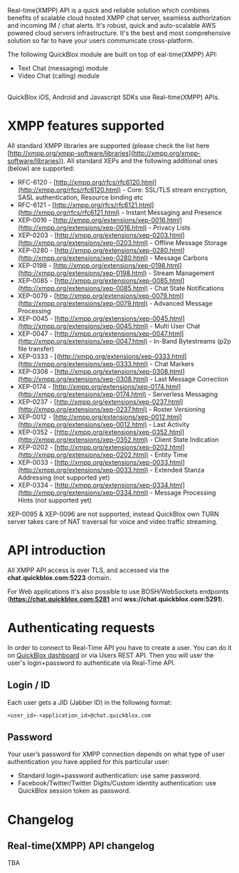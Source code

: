 Real-time(XMPP) API is a quick and reliable solution which combines benefits of scalable cloud hosted XMPP chat server, seamless authorization and incoming IM / chat alerts. It's robust, quick and auto-scalable AWS powered cloud servers infrastructure. It's the best and most comprehensive solution so far to have your users communicate cross-platform. 

The following QuickBlox module are built on top of eal-time(XMPP) API:

* Text Chat (messaging) module
* Video Chat (calling) module

<br>
QuickBlox iOS, Android and Javascript SDKs use Real-time(XMPP) APIs.

<span id="XMPP_features_supported" class="on_page_navigation"></span>
# XMPP features supported
All standard XMPP libraries are supported (please check the list here [http://xmpp.org/xmpp-software/libraries](http://xmpp.org/xmpp-software/libraries)). All standard XEPs and the following additional ones (below) are supported: 

* RFC-6120 - [http://xmpp.org/rfcs/rfc6120.html](http://xmpp.org/rfcs/rfc6120.html) - Core: SSL/TLS stream encryption, SASL authentication, Resource binding etc
* RFC-6121 - [http://xmpp.org/rfcs/rfc6121.html](http://xmpp.org/rfcs/rfc6121.html) - Instant Messaging and Presence
* XEP-0016 - [http://xmpp.org/extensions/xep-0016.html](http://xmpp.org/extensions/xep-0016.html) - Privacy Lists
* XEP-0203 - [http://xmpp.org/extensions/xep-0203.html](http://xmpp.org/extensions/xep-0203.html) - Offline Message Storage
* XEP-0280 - [http://xmpp.org/extensions/xep-0280.html](http://xmpp.org/extensions/xep-0280.html) - Message Carbons
* XEP-0198 - [http://xmpp.org/extensions/xep-0198.html](http://xmpp.org/extensions/xep-0198.html) - Stream Management
* XEP-0085 - [http://xmpp.org/extensions/xep-0085.html](http://xmpp.org/extensions/xep-0085.html) - Chat State Notifications
* XEP-0079 - [http://xmpp.org/extensions/xep-0079.html](http://xmpp.org/extensions/xep-0079.html) - Advanced Message Processing
* XEP-0045 - [http://xmpp.org/extensions/xep-0045.html](http://xmpp.org/extensions/xep-0045.html) - Multi User Chat
* XEP-0047 - [http://xmpp.org/extensions/xep-0047.html](http://xmpp.org/extensions/xep-0047.html) - In-Band Bytestreams (p2p file transfer)
* XEP-0333 - [(http://xmpp.org/extensions/xep-0333.html](http://xmpp.org/extensions/xep-0333.html) - Chat Markers
* XEP-0308 - [http://xmpp.org/extensions/xep-0308.html](http://xmpp.org/extensions/xep-0308.html) - Last Message Correction
* XEP-0174 - [http://xmpp.org/extensions/xep-0174.html](http://xmpp.org/extensions/xep-0174.html) - Serverless Messaging
* XEP-0237 - [http://xmpp.org/extensions/xep-0237.html](http://xmpp.org/extensions/xep-0237.html) - Roster Versioning
* XEP-0012 - [http://xmpp.org/extensions/xep-0012.html](http://xmpp.org/extensions/xep-0012.html) - Last Activity
* XEP-0352 - [http://xmpp.org/extensions/xep-0352.html](http://xmpp.org/extensions/xep-0352.html) - Client State Indication
* XEP-0202 - [http://xmpp.org/extensions/xep-0202.html](http://xmpp.org/extensions/xep-0202.html) - Entity Time
* XEP-0033 - [http://xmpp.org/extensions/xep-0033.html](http://xmpp.org/extensions/xep-0033.html) - Extended Stanza Addressing (not supported yet)
* XEP-0334 - [http://xmpp.org/extensions/xep-0334.html](http://xmpp.org/extensions/xep-0334.html) - Message Processing Hints (not supported yet)

XEP-0095 & XEP-0096 are not supported, instead QuickBlox own TURN server takes care of NAT traversal for voice and video traffic streaming. 

<span id="API_introduction" class="on_page_navigation"></span>
# API introduction
All XMPP API access is over TLS, and accessed via the **chat.quickblox.com:5223** domain. 

For Web applications it's also possible to use BOSH/WebSockets endpoints (**https://chat.quickblox.com:5281** and **wss://chat.quickblox.com:5291**).

<span id="Authenticating_requests" class="on_page_navigation"></span>
# Authenticating requests
In order to connect to Real-Time API you have to create a user. You can do it on [QuickBlox dashboard](https://admin.quickblox.com) or via Users REST API. Then you will user the user's login+password to authenticate via Real-Time API.

## Login / ID
Each user gets a JID (Jabber ID) in the following format:  
```
<user_id>-<application_id>@chat.quickblox.com 
```

## Password
Your user’s password for XMPP connection depends on what type of user authentication you have applied for this particular user:

* Standard login+password authentication: use same password.
* Facebook/Twitter/Twitter Digits/Custom identity authentication: use QuickBlox session token as password.
 
<span id="Changelog" class="on_page_navigation"></span>
# Changelog

## Real-time(XMPP) API changelog
TBA
